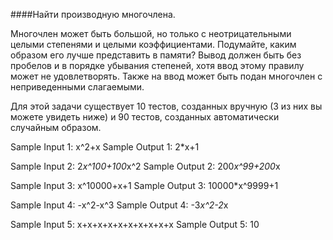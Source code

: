 ####Найти производную многочлена.

Многочлен может быть большой, но только с неотрицательными целыми степенями и целыми коэффициентами. Подумайте, каким образом его лучше представить в памяти? Вывод должен быть без пробелов и в порядке убывания степеней, хотя ввод этому правилу может не удовлетворять. Также на ввод может быть подан многочлен с неприведенными слагаемыми.

Для этой задачи существует 10 тестов, созданных вручную (3 из них вы можете увидеть ниже) и 90 тестов, созданных автоматически случайным образом.

Sample Input 1:
x^2+x
Sample Output 1:
2*x+1

Sample Input 2:
2*x^100+100*x^2
Sample Output 2:
200*x^99+200*x

Sample Input 3:
x^10000+x+1
Sample Output 3:
10000*x^9999+1

Sample Input 4:
-x^2-x^3
Sample Output 4:
-3*x^2-2*x

Sample Input 5:
x+x+x+x+x+x+x+x+x+x
Sample Output 5:
10